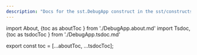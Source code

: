 ```yaml
---
description: "Docs for the sst.DebugApp construct in the sst/constructs package"
---
```


import About, {toc as aboutToc } from './DebugApp.about.md'
import Tsdoc, {toc as tsdocToc } from './DebugApp.tsdoc.md'

<About />
<Tsdoc />

export const toc = [...aboutToc, ...tsdocToc];
